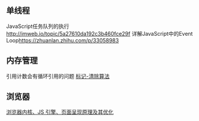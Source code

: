 ## 单线程

JavaScript任务队列的执行
<http://imweb.io/topic/5a27610da192c3b460fce29f>
详解JavaScript中的Event Loop<https://zhuanlan.zhihu.com/p/33058983>

## 内存管理

引用计数会有循环引用的问题
[标记-清除算法](https://www.jianshu.com/p/b0f5d21fe031)

## 浏览器

[浏览器内核、JS 引擎、页面呈现原理及其优化](https://www.zybuluo.com/yangfch3/note/671516)